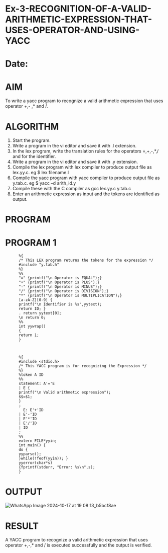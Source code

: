 # Ex-3-RECOGNITION-OF-A-VALID-ARITHMETIC-EXPRESSION-THAT-USES-OPERATOR-AND-USING-YACC
# Date:
# AIM
To write a yacc program to recognize a valid arithmetic expression that uses operator +,- ,* and /.
# ALGORITHM
1.	Start the program.
2.	Write a program in the vi editor and save it with .l extension.
3.	In the lex program, write the translation rules for the operators =,+,-,*,/ and for the identifier.
4.	Write a program in the vi editor and save it with .y extension.
5.	Compile the lex program with lex compiler to produce output file as lex.yy.c. eg $ lex filename.l
6.	Compile the yacc program with yacc compiler to produce output file as y.tab.c. eg $ yacc –d arith_id.y
7.	Compile these with the C compiler as gcc lex.yy.c y.tab.c
8.	Enter an arithmetic expression as input and the tokens are identified as output.
# PROGRAM

  
# PROGRAM 1

          %{ 
          /* This LEX program returns the tokens for the expression */ 
          #include "y.tab.h" 
          %} 
          %% 
          "=" {printf("\n Operator is EQUAL");} 
          "+" {printf("\n Operator is PLUS");} 
          "-" {printf("\n Operator is MINUS");} 
          "/" {printf("\n Operator is DIVISION");} 
          "*" {printf("\n Operator is MULTIPLICATION");} 
          [a-zA-Z][0-9] { 
          printf("\n Identifier is %s",yytext); 
          return ID; } 
          . return yytext[0]; 
          \n return 0; 
          %% 
          int yywrap() 
          { 
          return 1; 
          }



          %{ 
          #include <stdio.h> 
          /* This YACC program is for recognizing the Expression */ 
          %} 
          %token A ID 
          %% 
          statement: A'='E 
          | E { 
          printf("\n Valid arithmetic expression"); 
          $$=$1; 
          } 
          ; 
            E: E'+'ID 
          | E'-'ID 
          | E'*'ID 
          | E'/'ID 
          | ID 
          ; 
          %% 
          extern FILE*yyin; 
          int main() { 
          do { 
          yyparse(); 
          }while(!feof(yyin)); } 
          yyerror(char*s) 
          {fprintf(stderr, "Error: %s\n",s);
          }

          
# OUTPUT

![WhatsApp Image 2024-10-17 at 19 08 13_b5bcf8ae](https://github.com/user-attachments/assets/9fff007f-3060-49d5-8528-ca33bfd39f3d)

# RESULT
A YACC program to recognize a valid arithmetic expression that uses operator +,-,* and / is executed successfully and the output is verified.
